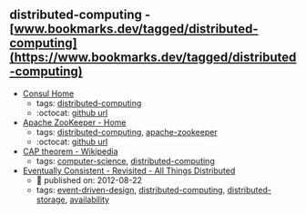 distributed-computing - [www.bookmarks.dev/tagged/distributed-computing](https://www.bookmarks.dev/tagged/distributed-computing) 
---
* [Consul Home](https://www.consul.io/)
    * tags: [distributed-computing](../tags/distributed-computing.md)
    * :octocat: [github url](https://github.com/hashicorp/consul)
* [Apache ZooKeeper - Home](http://zookeeper.apache.org/)
    * tags: [distributed-computing](../tags/distributed-computing.md), [apache-zookeeper](../tags/apache-zookeeper.md)
    * :octocat: [github url](https://github.com/apache/zookeeper)
* [CAP theorem - Wikipedia](https://en.wikipedia.org/wiki/CAP_theorem)
    * tags: [computer-science](../tags/computer-science.md), [distributed-computing](../tags/distributed-computing.md)
* [Eventually Consistent - Revisited - All Things Distributed](https://www.allthingsdistributed.com/2008/12/eventually_consistent.html)
    * :calendar: published on: 2012-08-22
    * tags: [event-driven-design](../tags/event-driven-design.md), [distributed-computing](../tags/distributed-computing.md), [distributed-storage](../tags/distributed-storage.md), [availability](../tags/availability.md)
